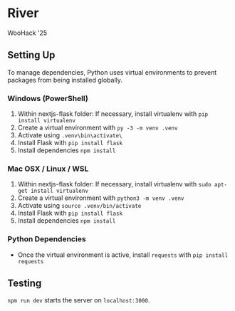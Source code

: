 # River
WooHack '25

## Setting Up

To manage dependencies, Python uses virtual environments to prevent packages from being installed globally.

### Windows (PowerShell)

1. Within nextjs-flask folder: If necessary, install virtualenv with ```pip install virtualenv```
2. Create a virtual environment with ```py -3 -m venv .venv```
3. Activate using ```.venv\bin\activate\```
4. Install Flask with ```pip install flask```
5. Install dependencies ```npm install```

### Mac OSX / Linux / WSL

1. Within nextjs-flask folder: If necessary, install virtualenv with ```sudo apt-get install virtualenv```
2. Create a virtual environment with ```python3 -m venv .venv```
3. Activate using ```source .venv/bin/activate```
4. Install Flask with ```pip install flask```
5. Install dependencies ```npm install```

### Python Dependencies
- Once the virtual environment is active, install ```requests``` with ```pip install requests```

## Testing

```npm run dev``` starts the server on ```localhost:3000```.
